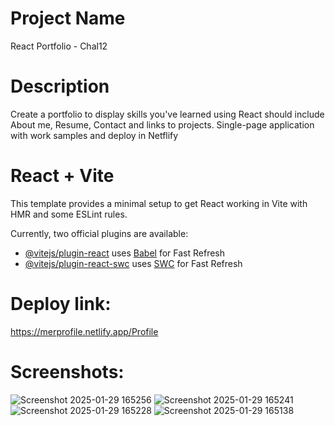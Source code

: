 # Project Name
React Portfolio - Chal12



# Description
Create a portfolio to display skills you've learned using React
should include About me, Resume, Contact and links to projects.
Single-page application with work samples and deploy in Netflify



# React + Vite

This template provides a minimal setup to get React working in Vite with HMR and some ESLint rules.

Currently, two official plugins are available:

- [@vitejs/plugin-react](https://github.com/vitejs/vite-plugin-react/blob/main/packages/plugin-react/README.md) uses [Babel](https://babeljs.io/) for Fast Refresh
- [@vitejs/plugin-react-swc](https://github.com/vitejs/vite-plugin-react-swc) uses [SWC](https://swc.rs/) for Fast Refresh
# Deploy link:
https://merprofile.netlify.app/Profile
# Screenshots:
![Screenshot 2025-01-29 165256](https://github.com/user-attachments/assets/6961d971-0bb1-475c-bdae-364970497421)
![Screenshot 2025-01-29 165241](https://github.com/user-attachments/assets/984b0ab7-a1f4-4bf8-84bf-5a4a890859d6)
![Screenshot 2025-01-29 165228](https://github.com/user-attachments/assets/1eaefa5a-9942-4500-85cb-69c84796e90b)
![Screenshot 2025-01-29 165138](https://github.com/user-attachments/assets/bfdf3556-4060-402f-bc8c-6c9d23ab80e0)
